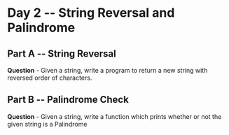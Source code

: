 # Day 2 -- String Reversal and Palindrome

## Part A -- String Reversal

**Question** - Given a string, write a program to return a new string with reversed order of characters.

## Part B -- Palindrome Check

**Question** - Given a string, write a function which prints whether or not the given string is a Palindrome
